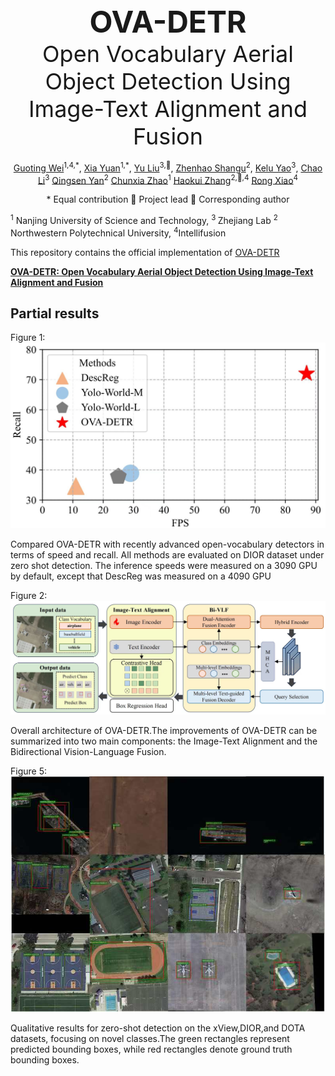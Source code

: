 <div style="text-align: center;">
  <h1 style="font-size: 48px; margin: 0;">OVA-DETR</h1>
  <p style="font-size: 36px; margin: 0;">Open Vocabulary Aerial Object Detection Using Image-Text Alignment and Fusion</p>
</div>

<div align="center">
<br>
<a href="https://arxiv.org/search/cs?searchtype=author&query=Wei,+G">Guoting Wei</a><sup><span>1,4,*</span></sup>, 
<a href="https://arxiv.org/search/cs?searchtype=author&query=Yuan,+X">Xia Yuan</a><sup><span>1,*</span></sup>,
<a href="https://arxiv.org/search/cs?searchtype=author&query=Liu,+Y">Yu Liu</a><sup><span>3,🌟</span></sup>,
<a href="https://arxiv.org/search/cs?searchtype=author&query=Shang,+Z"> Zhenhao Shangu</a><sup><span>2</span></sup>,
<a href="https://arxiv.org/search/cs?searchtype=author&query=Yao,+K">Kelu Yao</a><sup><span>3</span></sup>,
<a href="https://arxiv.org/search/cs?searchtype=author&query=Li,+C">Chao Li</a><sup><span>3</span></sup>
<a href="https://arxiv.org/search/cs?searchtype=author&query=Yan,+Q">Qingsen Yan</a><sup><span>2</span></sup>
<a href="https://arxiv.org/search/cs?searchtype=author&query=Zhao,+C">Chunxia Zhao</a><sup><span>1</span></sup>
<a href="https://arxiv.org/search/cs?searchtype=author&query=Zhang,+H">Haokui Zhang</a><sup><span>2,🌟,4</span></sup>
<a href="https://arxiv.org/search/cs?searchtype=author&query=Xiao,+R">Rong Xiao</a><sup><span>4</span></sup>
</br>

\* Equal contribution 🌟 Project lead 📧 Corresponding author
</div>

<sup>1</sup> Nanjing University of Science and Technology,  <sup>3 </sup>Zhejiang Lab
<sup>2</sup> Northwestern Polytechnical University, <sup>4</sup>Intellifusion



This repository contains the official implementation of [OVA-DETR](https://arxiv.org/abs/2408.12246)

**[OVA-DETR: Open Vocabulary Aerial Object Detection Using Image-Text Alignment and Fusion](https://arxiv.org/abs/2408.12246)**



## Partial results

Figure 1: ![](./images/Figure-1.jpg)

Compared OVA-DETR with recently advanced open-vocabulary detectors in terms of speed and recall. All methods are evaluated on DIOR dataset under zero shot detection. The inference speeds were measured on a 3090 GPU by default, except that DescReg was measured on a 4090 GPU



Figure 2: ![](./images/Figure-2.jpg)

Overall architecture of OVA-DETR.The improvements of OVA-DETR can be summarized into two main components: the Image-Text Alignment and the Bidirectional Vision-Language Fusion.



Figure 5:![](./images/Figure-5.jpg) 

Qualitative results for zero-shot detection on the xView,DIOR,and DOTA datasets, focusing on novel classes.The green rectangles represent predicted bounding boxes, while red rectangles denote ground truth bounding boxes.













 
